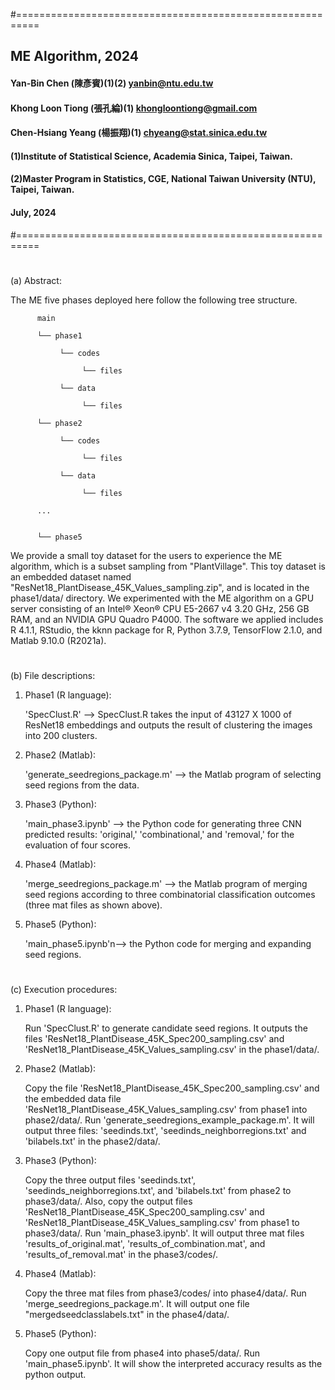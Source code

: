 #==========================================================
## ME Algorithm, 2024
#### Yan-Bin Chen (陳彥賓)(1)(2) yanbin@ntu.edu.tw <br>
#### Khong Loon Tiong (張孔綸)(1) khongloontiong@gmail.com <br>
#### Chen-Hsiang Yeang (楊振翔)(1) chyeang@stat.sinica.edu.tw
#### (1)Institute of Statistical Science, Academia Sinica, Taipei, Taiwan.
#### (2)Master Program in Statistics, CGE, National Taiwan University (NTU), Taipei, Taiwan.
#### July, 2024
#==========================================================
#
(a) Abstract:

The ME five phases deployed here follow the following tree structure.

          main
          
          └── phase1
          
               └── codes

                    └── files
               
               └── data

                    └── files
              
          └── phase2
          
               └── codes

                    └── files
               
               └── data

                    └── files
          
          ...
          
          
          └── phase5

We provide a small toy dataset for the users to experience the ME algorithm, which is a subset sampling from "PlantVillage". This toy dataset is an embedded dataset named "ResNet18_PlantDisease_45K_Values_sampling.zip", and is located in the phase1/data/ directory. We experimented with the ME algorithm on a GPU server consisting of an Intel® Xeon® CPU E5-2667 v4 3.20 GHz, 256 GB RAM, and an NVIDIA GPU Quadro P4000. The software we applied includes R 4.1.1, RStudio, the kknn package for R, Python 3.7.9, TensorFlow 2.1.0, and Matlab 9.10.0 (R2021a).

#
(b) File descriptions:

1. Phase1 (R language):
  
   'SpecClust.R' --> SpecClust.R takes the input of 43127 X 1000 of ResNet18 embeddings and outputs the result of clustering the images into 200 clusters.

2. Phase2 (Matlab):
  
   'generate_seedregions_package.m' --> the Matlab program of selecting seed regions from the data.

3. Phase3 (Python):
  
   'main_phase3.ipynb' --> the Python code for generating three CNN predicted results: 'original,' 'combinational,' and 'removal,' for the evaluation of four scores.

4. Phase4 (Matlab):
  
   'merge_seedregions_package.m' --> the Matlab program of merging seed regions according to three combinatorial classification outcomes (three mat files as shown above).

5. Phase5 (Python):
  
   'main_phase5.ipynb'n--> the Python code for merging and expanding seed regions.


#
(c) Execution procedures:

1. Phase1 (R language):
   
   Run 'SpecClust.R' to generate candidate seed regions. It outputs the files 'ResNet18_PlantDisease_45K_Spec200_sampling.csv' and 'ResNet18_PlantDisease_45K_Values_sampling.csv' in the phase1/data/.

2. Phase2 (Matlab):
   
   Copy the file 'ResNet18_PlantDisease_45K_Spec200_sampling.csv' and the embedded data file 'ResNet18_PlantDisease_45K_Values_sampling.csv' from phase1 into phase2/data/. Run 'generate_seedregions_example_package.m'. It will output three files: 'seedinds.txt', 'seedinds_neighborregions.txt' and 'bilabels.txt' in the phase2/data/.

3. Phase3 (Python):
   
   Copy the three output files 'seedinds.txt', 'seedinds_neighborregions.txt', and 'bilabels.txt' from phase2 to phase3/data/. Also, copy the output files 'ResNet18_PlantDisease_45K_Spec200_sampling.csv' and 'ResNet18_PlantDisease_45K_Values_sampling.csv' from phase1 to phase3/data/. Run 'main_phase3.ipynb'. It will output three mat files 'results_of_original.mat', 'results_of_combination.mat', and 'results_of_removal.mat' in the phase3/codes/.

4. Phase4 (Matlab):

   Copy the three mat files from phase3/codes/ into phase4/data/. Run 'merge_seedregions_package.m'. It will output one file "mergedseedclasslabels.txt" in the phase4/data/.

5. Phase5 (Python):
    
   Copy one output file from phase4 into phase5/data/. Run 'main_phase5.ipynb'. It will show the interpreted accuracy results as the python output.
